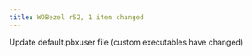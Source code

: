 ```yaml
---
title: WOBezel r52, 1 item changed
---
```


Update default.pbxuser file (custom executables have changed)
